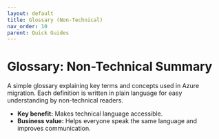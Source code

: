 ```yaml
---
layout: default
title: Glossary (Non-Technical)
nav_order: 10
parent: Quick Guides
---
```


# Glossary: Non-Technical Summary

A simple glossary explaining key terms and concepts used in Azure migration. Each definition is written in plain language for easy understanding by non-technical readers.

- **Key benefit:** Makes technical language accessible.
- **Business value:** Helps everyone speak the same language and improves communication.
